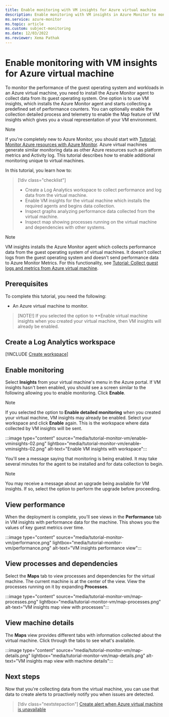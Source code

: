 ```yaml
---
title: Enable monitoring with VM insights for Azure virtual machine
description: Enable monitoring with VM insights in Azure Monitor to monitor an Azure virtual machine.
ms.service: azure-monitor
ms.topic: article
ms.custom: subject-monitoring
ms.date: 12/03/2022
ms.reviewer: Xema Pathak
---
```


# Enable monitoring with VM insights for Azure virtual machine
To monitor the performance of the guest operating system and workloads in an Azure virtual machine, you need to install the Azure Monitor agent to collect data from its guest operating system. One option is to use VM insights, which installs the Azure Monitor agent and starts collecting a predefined set of performance counters. You can optionally enable the collection detailed process and telemetry to enable the Map feature of VM insights which gives you a visual representation of your VM environment.


> [!NOTE]
> If you're completely new to Azure Monitor, you should start with [Tutorial: Monitor Azure resources with Azure Monitor](../essentials/monitor-azure-resource.md). Azure virtual machines generate similar monitoring data as other Azure resources such as platform metrics and Activity log. This tutorial describes how to enable additional monitoring unique to virtual machines.

In this tutorial, you learn how to:

> [!div class="checklist"]
> * Create a Log Analytics workspace to collect performance and log data from the virtual machine.
> * Enable VM insights for the virtual machine which installs the required agents and begins data collection. 
> * Inspect graphs analyzing performance data collected from the virtual machine. 
> * Inspect map showing processes running on the virtual machine and dependencies with other systems.


> [!NOTE]
> VM insights installs the Azure Monitor agent which collects performance data from the guest operating system of virtual machines. It doesn't collect logs from the guest operating system and doesn't send performance data to Azure Monitor Metrics. For this functionality, see [Tutorial: Collect guest logs and metrics from Azure virtual machine](tutorial-monitor-vm-guest.md).

## Prerequisites
To complete this tutorial, you need the following: 

- An Azure virtual machine to monitor.

> [NOTE!]
> If you selected the option to **Enable virtual machine insights when you created your virtual machine, then VM insights will already be enabled. 



## Create a Log Analytics workspace
[!INCLUDE [Create workspace](../../../includes/azure-monitor-tutorial-workspace.md)]


## Enable monitoring
Select **Insights** from your virtual machine's menu in the Azure portal. If VM insights hasn't been enabled, you should see a screen similar to the following allowing you to enable monitoring. Click **Enable**.

> [!NOTE]
> If you selected the option to **Enable detailed monitoring** when you created your virtual machine, VM insights may already be enabled. Select your workspace and click **Enable** again. This is the workspace where data collected by VM insights will be sent.

:::image type="content" source="media/tutorial-monitor-vm/enable-vminsights-02.png" lightbox="media/tutorial-monitor-vm/enable-vminsights-02.png" alt-text="Enable VM insights with workspace":::

You'll see a message saying that monitoring is being enabled. It may take several minutes for the agent to be installed and for data collection to begin. 

> [!NOTE]
> You may receive a message about an upgrade being available for VM insights. If so, select the option to perform the upgrade before proceeding.

## View performance
When the deployment is complete, you'll see views in the **Performance** tab in VM insights with performance data for the machine. This shows you the values of key guest metrics over time. 

:::image type="content" source="media/tutorial-monitor-vm/performance.png" lightbox="media/tutorial-monitor-vm/performance.png" alt-text="VM insights performance view":::

## View processes and dependencies
Select the **Maps** tab to view processes and dependencies for the virtual machine. The current machine is at the center of the view. View the processes running on it by expanding **Processes**.

:::image type="content" source="media/tutorial-monitor-vm/map-processes.png" lightbox="media/tutorial-monitor-vm/map-processes.png" alt-text="VM insights map view with processes":::


## View machine details
The **Maps** view provides different tabs with information collected about the virtual machine. Click through the tabs to see what's available.

:::image type="content" source="media/tutorial-monitor-vm/map-details.png" lightbox="media/tutorial-monitor-vm/map-details.png" alt-text="VM insights map view with machine details":::

## Next steps
Now that you're collecting data from the virtual machine, you can use that data to create alerts to proactively notify you when issues are detected.

> [!div class="nextstepaction"]
> [Create alert when Azure virtual machine is unavailable](tutorial-monitor-vm-alert.md)

